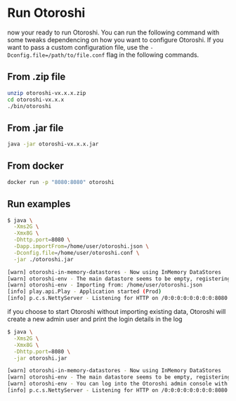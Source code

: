 # Run Otoroshi

now your ready to run Otoroshi. You can run the following command with some tweaks dependencing on how you want to configure Otoroshi. If you want to pass a custom configuration file, use the `-Dconfig.file=/path/to/file.conf` flag in the following commands.

## From .zip file

```sh
unzip otoroshi-vx.x.x.zip
cd otoroshi-vx.x.x
./bin/otoroshi
```

## From .jar file

```sh
java -jar otoroshi-vx.x.x.jar
```

## From docker

```sh
docker run -p "8080:8080" otoroshi
```

## Run examples

```sh
$ java \
  -Xms2G \
  -Xmx8G \
  -Dhttp.port=8080 \
  -Dapp.importFrom=/home/user/otoroshi.json \
  -Dconfig.file=/home/user/otoroshi.conf \
  -jar ./otoroshi.jar

[warn] otoroshi-in-memory-datastores - Now using InMemory DataStores
[warn] otoroshi-env - The main datastore seems to be empty, registering some basic services
[warn] otoroshi-env - Importing from: /home/user/otoroshi.json
[info] play.api.Play - Application started (Prod)
[info] p.c.s.NettyServer - Listening for HTTP on /0:0:0:0:0:0:0:0:8080
```

if you choose to start Otoroshi without importing existing data, Otoroshi will create a new admin user and print the login details in the log

```sh
$ java \
  -Xms2G \
  -Xmx8G \
  -Dhttp.port=8080 \
  -jar otoroshi.jar

[warn] otoroshi-in-memory-datastores - Now using InMemory DataStores
[warn] otoroshi-env - The main datastore seems to be empty, registering some basic services
[warn] otoroshi-env - You can log into the Otoroshi admin console with the following credentials: admin@otoroshi.io / HHUsiF2UC3OPdmg0lGngEv3RrbIwWV5W[info] play.api.Play - Application started (Prod)
[info] p.c.s.NettyServer - Listening for HTTP on /0:0:0:0:0:0:0:0:8080
```
